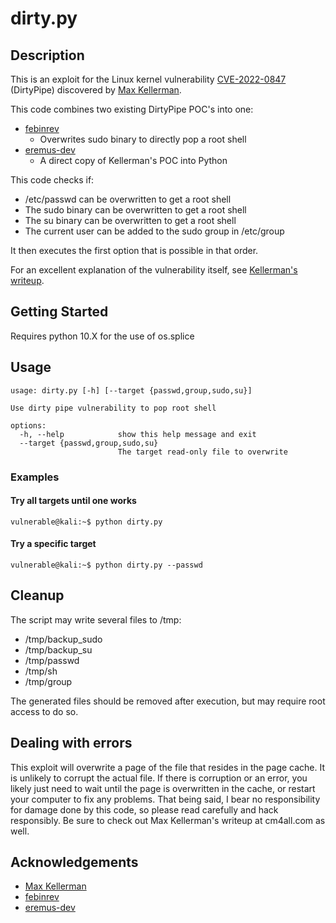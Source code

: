 # dirty.py

## Description
This is an exploit for the Linux kernel vulnerability [CVE-2022-0847](https://cve.mitre.org/cgi-bin/cvename.cgi?name=CVE-2022-0847) (DirtyPipe) discovered by [Max Kellerman](https://dirtypipe.cm4all.com/).

This code combines two existing DirtyPipe POC's into one:
- [febinrev](https://github.com/febinrev/dirtypipez-exploit)
	- Overwrites sudo binary to directly pop a root shell
- [eremus-dev](https://github.com/eremus-dev/Dirty-Pipe-sudo-poc)
	- A direct copy of Kellerman's POC into Python

This code checks if:
  - /etc/passwd can be overwritten to get a root shell
  - The sudo binary can be overwritten to get a root shell
  - The su binary can be overwritten to get a root shell
  - The current user can be added to the sudo group in /etc/group

It then executes the first option that is possible in that order.

For an excellent explanation of the vulnerability itself, see [Kellerman's writeup](https://dirtypipe.cm4all.com/).

## Getting Started

Requires python 10.X for the use of os.splice

## Usage
```console
usage: dirty.py [-h] [--target {passwd,group,sudo,su}]

Use dirty pipe vulnerability to pop root shell

options:
  -h, --help            show this help message and exit
  --target {passwd,group,sudo,su}
                        The target read-only file to overwrite
```

### Examples
#### Try all targets until one works
```console
vulnerable@kali:~$ python dirty.py
```
#### Try a specific target
```console
vulnerable@kali:~$ python dirty.py --passwd
```

## Cleanup

The script may write several files to /tmp: 
 - /tmp/backup_sudo
 - /tmp/backup_su
 - /tmp/passwd
 - /tmp/sh
 - /tmp/group

The generated files should be removed after execution, but may require root access to do so.

##  Dealing with errors

This exploit will overwrite a page of the file that resides in the page cache. It is unlikely to corrupt the actual file. If there is corruption or an error, you likely just need to wait until the page is overwritten in the cache, or restart your computer to fix any problems. That being said, I bear no responsibility for damage done by this code, so please read carefully and hack responsibly. Be sure to check out Max Kellerman's writeup at cm4all.com as well.

## Acknowledgements

- [Max Kellerman](https://dirtypipe.cm4all.com/)
- [febinrev](https://github.com/febinrev/dirtypipez-exploit)
- [eremus-dev](https://github.com/eremus-dev/Dirty-Pipe-sudo-poc)
